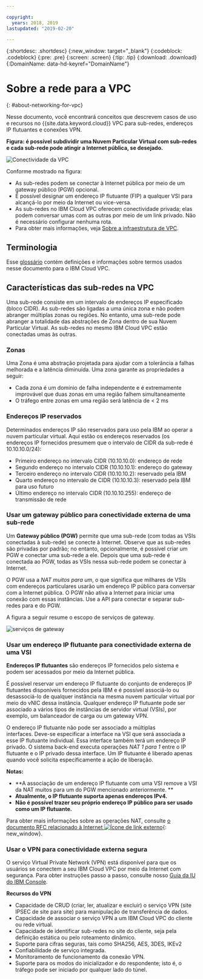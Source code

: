 ```yaml
---

copyright:
  years: 2018, 2019
lastupdated: "2019-02-20"

---
```


{:shortdesc: .shortdesc}
{:new_window: target="_blank"}
{:codeblock: .codeblock}
{:pre: .pre}
{:screen: .screen}
{:tip: .tip}
{:download: .download}
{:DomainName: data-hd-keyref="DomainName"}

# Sobre a rede para a VPC
{: #about-networking-for-vpc}

Nesse documento, você encontrará conceitos que descrevem casos de uso e recursos no {{site.data.keyword.cloud}} VPC para sub-redes, endereços IP flutuantes e conexões VPN.

**Figura: é possível subdividir uma Nuvem Particular Virtual com sub-redes e cada sub-rede pode atingir a Internet pública, se desejado.**

![Conectividade da VPC](/images/vpc-connectivity-and-security.png)

Conforme mostrado na figura:

* As sub-redes podem se conectar à Internet pública por meio de um gateway público (PGW) opcional.
* É possível designar um endereço IP flutuante (FIP) a qualquer VSI para alcançá-lo por meio da Internet ou vice-versa.
* As sub-redes no IBM Cloud VPC oferecem conectividade privada; elas podem conversar umas com as outras por meio de um link privado. Não é necessário configurar nenhuma rota.
* Para obter mais informações, veja [Sobre a infraestrutura de VPC](docs/infrastructure/vpc?topic=vpc-about-ibm-cloud-virtual-private-cloud-vpc-infrastructure).

## Terminologia

Esse [glossário](/docs/infrastructure/vpc?topic=vpc-vpc-glossary) contém definições e informações sobre termos usados nesse documento para o IBM Cloud VPC.

## Características das sub-redes na VPC

Uma sub-rede consiste em um intervalo de endereços IP especificado (bloco CIDR). As sub-redes são ligadas a uma única zona e não podem abranger múltiplas zonas ou regiões. No entanto, uma sub-rede pode abranger a totalidade das abstrações de Zona dentro de sua Nuvem Particular Virtual. As sub-redes no mesmo IBM Cloud VPC estão conectadas umas às outras.

### Zonas

Uma Zona é uma abstração projetada para ajudar com a tolerância a falhas melhorada e a latência diminuída. Uma zona garante as propriedades a seguir:

 * Cada zona é um domínio de falha independente e é extremamente improvável que duas zonas em uma região falhem simultaneamente
 * O tráfego entre zonas em uma região será latência de < 2 ms

### Endereços IP reservados

Determinados endereços IP são reservados para uso pela IBM ao operar a nuvem particular virtual. Aqui estão os endereços reservados (os endereços IP fornecidos presumem que o intervalo de CIDR da sub-rede é 10.10.10.0/24):

  * Primeiro endereço no intervalo CIDR (10.10.10.0): endereço de rede
  * Segundo endereço no intervalo CIDR (10.10.10.1): endereço do gateway
  * Terceiro endereço no intervalo CIDR (10.10.10.2): reservado pela IBM
  * Quarto endereço no intervalo de CIDR (10.10.10.3): reservado pela IBM para uso futuro
  * Último endereço no intervalo CIDR (10.10.10.255): endereço de transmissão de rede

### Usar um gateway público para conectividade externa de uma sub-rede

Um **Gateway público (PGW)** permite que uma sub-rede (com todas as VSIs conectadas à sub-rede) se conecte à Internet. Observe que as sub-redes são privadas por padrão; no entanto, opcionalmente, é possível criar um PGW e conectar uma sub-rede a ele. Depois que uma sub-rede é conectada ao PGW, todas as VSIs nessa sub-rede podem se conectar à Internet.

O PGW usa a _NAT muitos para um_, o que significa que milhares de VSIs com endereços particulares usarão um endereço IP público para conversar com a Internet pública. O PGW não ativa a Internet para iniciar uma conexão com essas instâncias. Use a API para conectar e separar sub-redes para e do PGW.

A figura a seguir resume o escopo de serviços de gateway.

![serviços de gateway](images/scope-of-gateway-services.png)

### Usar um endereço IP flutuante para conectividade externa de uma VSI 
**Endereços IP flutuantes** são endereços IP fornecidos pelo sistema e podem ser acessados por meio da Internet pública.

É possível reservar um endereço IP flutuante do conjunto de endereços IP flutuantes disponíveis fornecidos pela IBM e é possível associá-lo ou desassociá-lo de qualquer instância na mesma nuvem particular virtual por meio do vNIC dessa instância. Qualquer endereço IP flutuante pode ser associado a vários tipos de instâncias de servidor virtual (VSIs), por exemplo, um balanceador de carga ou um gateway VPN.

O endereço IP flutuante não pode ser associado a múltiplas interfaces. Deve-se especificar a interface na VSI que será associada a esse IP flutuante individual. Essa interface também terá um endereço IP privado. O sistema back-end executa operações _NAT 1 para 1_ entre o IP flutuante e o IP privado dessa interface. Um IP flutuante é liberado apenas quando você solicita especificamente a ação de liberação. 

**Notas:**
* **A associação de um endereço IP flutuante com uma VSI remove a VSI da NAT muitos para um do PGW mencionado anteriormente. **
* **Atualmente, o IP flutuante suporta apenas endereços IPv4.**
* **Não é possível trazer seu próprio endereço IP público para ser usado como um IP flutuante.**

Para obter mais informações sobre as operações NAT, consulte [o documento RFC relacionado à Internet ![Ícone de link externo](../../icons/launch-glyph.svg "Ícone de link externo")](http://www.faqs.org/rfcs/rfc1631.html){: new_window}.

### Usar o VPN para conectividade externa segura
O serviço Virtual Private Network (VPN) está disponível para que os usuários se conectem a seu IBM Cloud VPC por meio da Internet com segurança. Para obter instruções passo a passo, consulte nosso [Guia da IU do IBM Console](http://{DomainName}/docs/infrastructure/vpc?topic=vpc-creating-a-vpc-using-the-ibm-cloud-console).

**Recursos do VPN**
  * Capacidade de CRUD (criar, ler, atualizar e excluir) o serviço VPN (site IPSEC de site para site) para manipulação de transferência de dados.
  * Capacidade de associar o serviço VPN a um IBM Cloud VPC do cliente ou rede virtual.
  * Capacidade de identificar sub-redes no site do cliente, seja pela definição estática ou pelo roteamento dinâmico.
  * Suporte para cifras seguras, tais como SHA256, AES, 3DES, IKEv2
  * Confiabilidade de serviço integrada.
  * Monitoramento de funcionamento da conexão VPN.
  * Suporte para os modos do inicializador e do respondente; isto é, o tráfego pode ser iniciado por qualquer lado do túnel.

